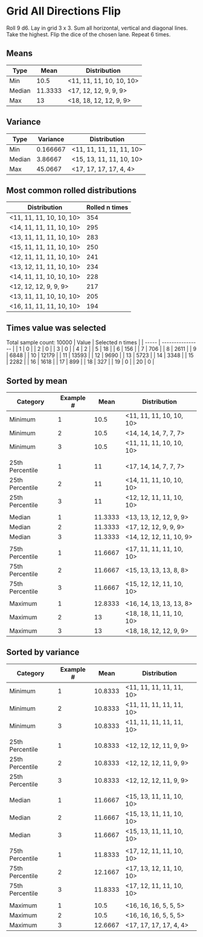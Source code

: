 # Grid All Directions Flip

Roll 9 d6. Lay in grid 3 x 3. Sum all horizontal, vertical and diagonal lines. Take the highest. Flip the dice of the chosen lane. Repeat 6 times.

## Means
| Type   | Mean | Distribution |
| ------ | ---- | ------------ |
| Min    | 10.5 | <11, 11, 11, 10, 10, 10> |
| Median | 11.3333 | <17, 12, 12, 9, 9, 9> |
| Max    | 13 | <18, 18, 12, 12, 9, 9> |

## Variance
| Type   | Variance | Distribution |
| ------ | ---- | ------------ |
| Min    | 0.166667 | <11, 11, 11, 11, 11, 10> |
| Median | 3.86667 | <15, 13, 11, 11, 10, 10> |
| Max    | 45.0667 | <17, 17, 17, 17, 4, 4> |

## Most common rolled distributions
| Distribution | Rolled n times |
| ------------ | -------------- |
| <11, 11, 11, 10, 10, 10> | 354 |
| <14, 11, 11, 11, 10, 10> | 295 |
| <13, 11, 11, 11, 10, 10> | 283 |
| <15, 11, 11, 11, 10, 10> | 250 |
| <12, 11, 11, 11, 10, 10> | 241 |
| <13, 12, 11, 11, 10, 10> | 234 |
| <14, 11, 11, 10, 10, 10> | 228 |
| <12, 12, 12, 9, 9, 9> | 217 |
| <13, 11, 11, 10, 10, 10> | 205 |
| <16, 11, 11, 11, 10, 10> | 194 |

## Times value was selected
Total sample count: 10000
| Value | Selected n times |
| ----- | ---------------- |
| 1 | 0 |
| 2 | 0 |
| 3 | 0 |
| 4 | 2 |
| 5 | 18 |
| 6 | 156 |
| 7 | 706 |
| 8 | 2611 |
| 9 | 6848 |
| 10 | 12179 |
| 11 | 13593 |
| 12 | 9690 |
| 13 | 5723 |
| 14 | 3348 |
| 15 | 2282 |
| 16 | 1618 |
| 17 | 899 |
| 18 | 327 |
| 19 | 0 |
| 20 | 0 |

## Sorted by mean
| Category | Example # | Mean | Distribution |
| -------- | --------- | ---- | ------------ |
| Minimum | 1 | 10.5 | <11, 11, 11, 10, 10, 10> |
| Minimum | 2 | 10.5 | <14, 14, 14, 7, 7, 7> |
| Minimum | 3 | 10.5 | <11, 11, 11, 10, 10, 10> |
| | | | |
| 25th Percentile | 1 | 11 | <17, 14, 14, 7, 7, 7> |
| 25th Percentile | 2 | 11 | <14, 11, 11, 10, 10, 10> |
| 25th Percentile | 3 | 11 | <12, 12, 11, 11, 10, 10> |
| | | | |
| Median | 1 | 11.3333 | <13, 13, 12, 12, 9, 9> |
| Median | 2 | 11.3333 | <17, 12, 12, 9, 9, 9> |
| Median | 3 | 11.3333 | <14, 12, 12, 11, 10, 9> |
| | | | |
| 75th Percentile | 1 | 11.6667 | <17, 11, 11, 11, 10, 10> |
| 75th Percentile | 2 | 11.6667 | <15, 13, 13, 13, 8, 8> |
| 75th Percentile | 3 | 11.6667 | <15, 12, 12, 11, 10, 10> |
| | | | |
| Maximum | 1 | 12.8333 | <16, 14, 13, 13, 13, 8> |
| Maximum | 2 | 13 | <18, 18, 11, 11, 10, 10> |
| Maximum | 3 | 13 | <18, 18, 12, 12, 9, 9> |

## Sorted by variance
| Category | Example # | Mean | Distribution |
| -------- | --------- | ---- | ------------ |
| Minimum | 1 | 10.8333 | <11, 11, 11, 11, 11, 10> |
| Minimum | 2 | 10.8333 | <11, 11, 11, 11, 11, 10> |
| Minimum | 3 | 10.8333 | <11, 11, 11, 11, 11, 10> |
| | | | |
| 25th Percentile | 1 | 10.8333 | <12, 12, 12, 11, 9, 9> |
| 25th Percentile | 2 | 10.8333 | <12, 12, 12, 11, 9, 9> |
| 25th Percentile | 3 | 10.8333 | <12, 12, 12, 11, 9, 9> |
| | | | |
| Median | 1 | 11.6667 | <15, 13, 11, 11, 10, 10> |
| Median | 2 | 11.6667 | <15, 13, 11, 11, 10, 10> |
| Median | 3 | 11.6667 | <15, 13, 11, 11, 10, 10> |
| | | | |
| 75th Percentile | 1 | 11.8333 | <17, 12, 11, 11, 10, 10> |
| 75th Percentile | 2 | 12.1667 | <17, 13, 12, 11, 10, 10> |
| 75th Percentile | 3 | 11.8333 | <17, 12, 11, 11, 10, 10> |
| | | | |
| Maximum | 1 | 10.5 | <16, 16, 16, 5, 5, 5> |
| Maximum | 2 | 10.5 | <16, 16, 16, 5, 5, 5> |
| Maximum | 3 | 12.6667 | <17, 17, 17, 17, 4, 4> |
